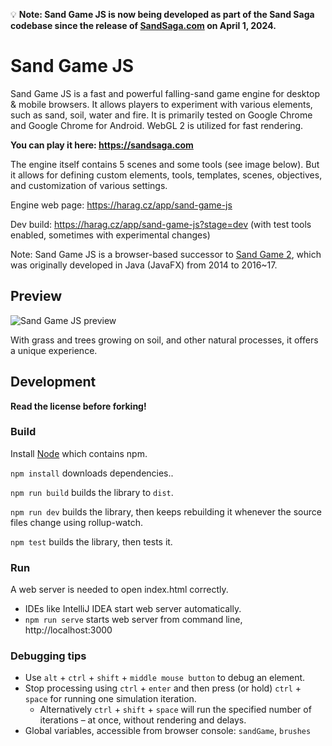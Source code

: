 :bulb: **Note: Sand Game JS is now being developed as part of the Sand Saga codebase since the release of [SandSaga.com](https://sandsaga.com) on April 1, 2024.**

# Sand Game JS

Sand Game JS is a fast and powerful falling-sand game engine for desktop & mobile browsers.
It allows players to experiment with various elements, such as sand, soil, water and fire.
It is primarily tested on Google Chrome and Google Chrome for Android.
WebGL 2 is utilized for fast rendering.

**You can play it here: https://sandsaga.com**

The engine itself contains 5 scenes and some tools (see image below).
But it allows for defining custom elements, tools, templates, scenes, objectives, and customization of various settings.

Engine web page: https://harag.cz/app/sand-game-js

Dev build: https://harag.cz/app/sand-game-js?stage=dev (with test tools enabled, sometimes with experimental changes)

Note: Sand Game JS is a browser-based successor to [Sand Game 2](https://github.com/Hartrik/Sand-Game-2), which was originally developed in Java (JavaFX) from 2014 to 2016~17.


## Preview

![Sand Game JS preview](https://files.harag.cz/www/app/sand-game-js/preview-with-gui.png)

With grass and trees growing on soil, and other natural processes, it offers a unique experience.


## Development

**Read the license before forking!**

### Build

Install [Node](https://nodejs.org/en) which contains npm.

`npm install` downloads dependencies..

`npm run build` builds the library to `dist`.

`npm run dev` builds the library, then keeps rebuilding it whenever the source files change using rollup-watch.

`npm test` builds the library, then tests it.

### Run

A web server is needed to open index.html correctly.
- IDEs like IntelliJ IDEA start web server automatically.
- `npm run serve` starts web server from command line, http://localhost:3000

### Debugging tips

- Use `alt` + `ctrl` + `shift` + `middle mouse button` to debug an element.
- Stop processing using `ctrl` + `enter` and then press (or hold) `ctrl` + `space` for running one simulation iteration.
    - Alternatively `ctrl` + `shift` + `space` will run the specified number of iterations – at once, without rendering and delays.
- Global variables, accessible from browser console: `sandGame`, `brushes`
